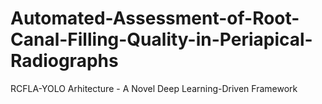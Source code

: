 # Automated-Assessment-of-Root-Canal-Filling-Quality-in-Periapical-Radiographs
RCFLA-YOLO Arhitecture - A Novel Deep Learning-Driven Framework
